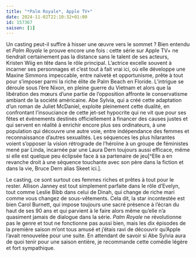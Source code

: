 ```yaml
---
title: "*Palm Royale*, Apple TV+"
date: 2024-11-02T22:10:32+01:00
id: 157367 
saison: [1]
---
```


Un casting peut-il suffire à hisser une œuvre vers le sommet ? Bien entendu et *Palm Royale* le prouve encore une fois : cette série sur Apple TV+ ne tiendrait certainement pas la distance sans le talent de ses acteurs, Kristen Wiig en tête dans le rôle principal. L’actrice excelle souvent à incarner ses personnages et c’est tout à fait vrai ici, où elle développe une Maxine Simmons impeccable, entre naïveté et opportunisme, prête à tout pour s’imposer parmi la riche élite de Palm Beach en Floride. L’intrigue se déroule sous l’ère Nixon, en pleine guerre du Vietnam et alors que la libération des mœurs d’une partie de l’opposition affronte le conservatisme ambiant de la société américaine. Abe Sylvia, qui a créé cette adaptation d’un roman de Juliet McDaniel, exploite pleinement cette dualité, en confrontant l’insouciance de cette jet-set hypocrite qui ne vit que pour ses fêtes et événements destinés officiellement à financer des causes justes et qui servent en réalité à enrichir encore plus ses ordinateurs, à une population qui découvre une autre voie, entre indépendance des femmes et reconnaissance d’autres sexualités. Les séquences les plus hilarantes voient s’opposer la vision rétrograde de l’héroïne à un groupe de féministes mené par Linda, incarnée par une Laura Dern toujours aussi efficace, même si elle est quelque peu éclipsée face à sa partenaire de jeu[^Elle a en revanche droit à une séquence touchante avec son père dans la fiction et dans la vie, Bruce Dern alias Skeet ici.]. 

Le casting, ce sont surtout ces femmes riches et prêtes à tout pour le rester. Allison Janney est tout simplement parfaite dans le rôle d’Evelyn, tout comme Leslie Bibb dans celui de Dinah, qui change de riche mari comme vous changez de sous-vêtements. Cela dit, la star incontestée est bien Carol Burnett, qui impose toujours une sacré présence à l’écran du haut de ses 90 ans et qui parvient à le faire alors même qu’elle n’a quasiment jamais de dialogue dans la série. *Palm Royale* ne révolutionne pas le genre et tout ne fonctionne pas aussi bien, mais les dix épisodes de la première saison m’ont tous amusé et j’étais ravi de découvrir qu’Apple l’avait renouvelée pour une suite. En attendant de savoir si Abe Sylvia aura de quoi tenir pour une saison entière, je recommande cette comédie légère et fort sympathique. 


